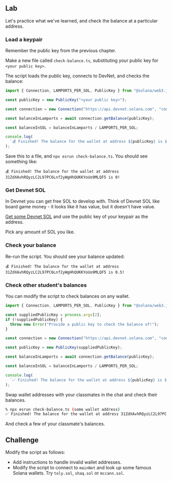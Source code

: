 ## Lab

Let's practice what we've learned, and check the balance at a particular
address.

### Load a keypair

Remember the public key from the previous chapter.

Make a new file called `check-balance.ts`, substituting your public key for
`<your public key>`.

The script loads the public key, connects to DevNet, and checks the balance:

```typescript
import { Connection, LAMPORTS_PER_SOL, PublicKey } from "@solana/web3.js";

const publicKey = new PublicKey("<your public key>");

const connection = new Connection("https://api.devnet.solana.com", "confirmed");

const balanceInLamports = await connection.getBalance(publicKey);

const balanceInSOL = balanceInLamports / LAMPORTS_PER_SOL;

console.log(
  `💰 Finished! The balance for the wallet at address ${publicKey} is ${balanceInSOL}!`
);
```

Save this to a file, and `npx esrun check-balance.ts`. You should see something
like:

```
💰 Finished! The balance for the wallet at address 31ZdXAvhRQyzLC2L97PC6Lnf2yWgHhQUKKYoUo9MLQF5 is 0!
```

### Get Devnet SOL

In Devnet you can get free SOL to develop with. Think of Devnet SOL like board
game money - it looks like it has value, but it doesn't have value.

[Get some Devnet SOL](https://faucet.solana.com/) and use the public key of your
keypair as the address.

Pick any amount of SOL you like.

### Check your balance

Re-run the script. You should see your balance updated:

```
💰 Finished! The balance for the wallet at address 31ZdXAvhRQyzLC2L97PC6Lnf2yWgHhQUKKYoUo9MLQF5 is 0.5!
```

### Check other student's balances

You can modify the script to check balances on any wallet.

```typescript
import { Connection, LAMPORTS_PER_SOL, PublicKey } from "@solana/web3.js";

const suppliedPublicKey = process.argv[2];
if (!suppliedPublicKey) {
  throw new Error("Provide a public key to check the balance of!");
}

const connection = new Connection("https://api.devnet.solana.com", "confirmed");

const publicKey = new PublicKey(suppliedPublicKey);

const balanceInLamports = await connection.getBalance(publicKey);

const balanceInSOL = balanceInLamports / LAMPORTS_PER_SOL;

console.log(
  `✅ Finished! The balance for the wallet at address ${publicKey} is ${balanceInSOL}!`
);
```

Swap wallet addresses with your classmates in the chat and check their balances.

```bash
% npx esrun check-balance.ts (some wallet address)
✅ Finished! The balance for the wallet at address 31ZdXAvhRQyzLC2L97PC6Lnf2yWgHhQUKKYoUo9MLQF5 is 3!
```

And check a few of your classmate's balances.

## Challenge

Modify the script as follows:

- Add instructions to handle invalid wallet addresses.
- Modify the script to connect to `mainNet` and look up some famous Solana
  wallets. Try `toly.sol`, `shaq.sol` or `mccann.sol`.
